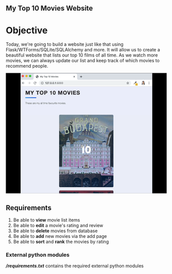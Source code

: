 ## My Top 10 Movies Website
# Objective
Today, we're going to build a website just like that using Flask/WTForms/SQLite/SQLAlchemy and more. It will allow us to create a beautiful website that lists our top 10 films of all time. As we watch more movies, we can always update our list and keep track of which movies to recommend people.

![Solution](img/solution.gif)

## Requirements

1. Be able to **view** movie list items
2. Be able to **edit** a movie's rating and review
3. Be able to **delete** movies from database
4. Be able to **add** new movies via the add page
5. Be able to **sort** and **rank** the movies by rating

### External python modules

***/requirements.txt*** contains the required external python modules
